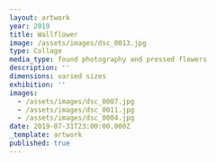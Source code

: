 ```yaml
---
layout: artwork
year: 2019
title: Wallflower
image: /assets/images/dsc_0013.jpg
type: Collage
media_type: found photography and pressed flowers
description: ''
dimensions: varied sizes
exhibition: ''
images:
  - /assets/images/dsc_0007.jpg
  - /assets/images/dsc_0011.jpg
  - /assets/images/dsc_0004.jpg
date: 2019-07-31T23:00:00.000Z
_template: artwork
published: true
---
```


